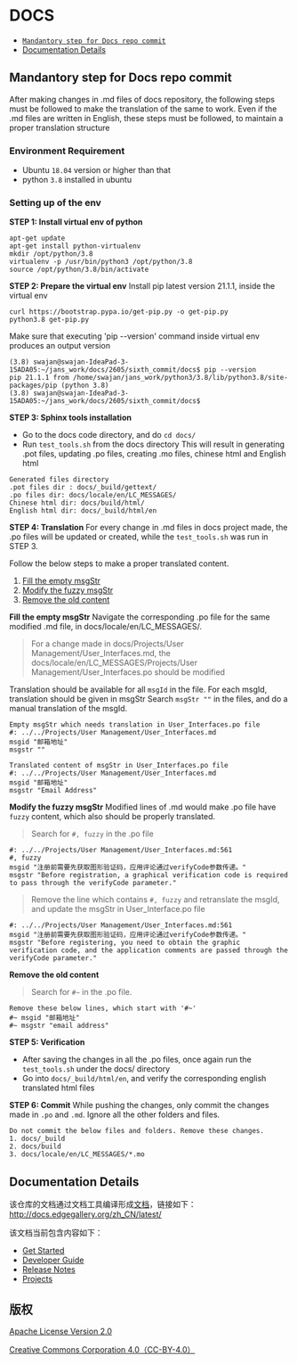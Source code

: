 # DOCS

- [`Mandantory step for Docs repo commit`](#Steps-to-Commit-in-the-Project)
- [Documentation Details](#Documentation-Details)

## Mandantory step for Docs repo commit
After making changes in .md files of docs repository, the following steps must be followed to make the translation of the same to work. Even if the .md files are written in English, these steps must be followed, to maintain a proper translation structure

### Environment Requirement

- Ubuntu `18.04` version or higher than that
- python `3.8` installed in ubuntu

### Setting up of the env

**STEP 1: Install virtual env of python**
```
apt-get update
apt-get install python-virtualenv
mkdir /opt/python/3.8 
virtualenv -p /usr/bin/python3 /opt/python/3.8
source /opt/python/3.8/bin/activate
```

**STEP 2: Prepare the virtual env**
Install pip latest version 21.1.1, inside the virtual env
```
curl https://bootstrap.pypa.io/get-pip.py -o get-pip.py
python3.8 get-pip.py
```
Make sure that executing 'pip --version' command inside virtual env produces an output version
```
(3.8) swajan@swajan-IdeaPad-3-15ADA05:~/jans_work/docs/2605/sixth_commit/docs$ pip --version
pip 21.1.1 from /home/swajan/jans_work/python3/3.8/lib/python3.8/site-packages/pip (python 3.8)
(3.8) swajan@swajan-IdeaPad-3-15ADA05:~/jans_work/docs/2605/sixth_commit/docs$ 
```

**STEP 3: Sphinx tools installation**
- Go to the docs code directory, and do `cd docs/`
- Run `test_tools.sh` from the docs directory
This will result in generating .pot files, updating .po files, creating .mo files, chinese html and English html
```
Generated files directory
.pot files dir : docs/_build/gettext/
.po files dir: docs/locale/en/LC_MESSAGES/
Chinese html dir: docs/build/html/
English html dir: docs/_build/html/en
```

**STEP 4: Translation**
For every change in .md files in docs project made, the .po files will be updated or created, while the `test_tools.sh` was run in STEP 3. 

Follow the below steps to make a proper translated content.
1. [Fill the empty msgStr](#Fill-the-empty-msgStr)
2. [Modify the fuzzy msgStr](#Modify-the-fuzzy-msgStr)
3. [Remove the old content](#Remove-the-old-content)

**Fill the empty msgStr**
Navigate the corresponding .po file for the same modified .md file, in docs/locale/en/LC_MESSAGES/.
> For a change made in docs/Projects/User Management/User_Interfaces.md, the docs/locale/en/LC_MESSAGES/Projects/User Management/User_Interfaces.po should be modified

Translation should be available for all `msgId` in the file. For each msgId, translation should be given in msgStr
Search `msgStr ""` in the files, and do a manual translation of the msgId. 
```
Empty msgStr which needs translation in User_Interfaces.po file
#: ../../Projects/User Management/User_Interfaces.md
msgid "邮箱地址"
msgstr ""
```
```
Translated content of msgStr in User_Interfaces.po file
#: ../../Projects/User Management/User_Interfaces.md
msgid "邮箱地址"
msgstr "Email Address"
```
**Modify the fuzzy msgStr**
Modified lines of .md would make .po file have `fuzzy` content, which also should be properly translated.
> Search for `#, fuzzy` in the .po file
```
#: ../../Projects/User Management/User_Interfaces.md:561
#, fuzzy
msgid "注册前需要先获取图形验证码，应用评论通过verifyCode参数传递。"
msgstr "Before registration, a graphical verification code is required to pass through the verifyCode parameter."
```
> Remove the line which contains `#, fuzzy` and retranslate the msgId, and update the msgStr in User_Interface.po file
```
#: ../../Projects/User Management/User_Interfaces.md:561
msgid "注册前需要先获取图形验证码，应用评论通过verifyCode参数传递。"
msgstr "Before registering, you need to obtain the graphic verification code, and the application comments are passed through the verifyCode parameter."
```
**Remove the old content**
> Search for `#~` in the .po file.
```
Remove these below lines, which start with '#~'
#~ msgid "邮箱地址"
#~ msgstr "email address"
```
**STEP 5: Verification**
- After saving the changes in all the .po files, once again run the `test_tools.sh` under the docs/ directory
- Go into `docs/_build/html/en`, and verify the corresponding english translated html files

**STEP 6: Commit**
While pushing the changes, only commit the changes made in `.po` and `.md`. Ignore all the other folders and files.
```
Do not commit the below files and folders. Remove these changes.
1. docs/_build
2. docs/build
3. docs/locale/en/LC_MESSAGES/*.mo
```
## Documentation Details
该仓库的文档通过文档工具编译形成[文档](http://docs.edgegallery.org/zh_CN/latest/)，链接如下：http://docs.edgegallery.org/zh_CN/latest/

该文档当前包含内容如下：

- [Get Started](https://gitee.com/edgegallery/docs/blob/master/Get%20Started/Start%20from%20A%20Demo%20on%20EdgeGallery.md)
- [Developer Guide](https://gitee.com/edgegallery/docs/tree/master/Developer%20Guide)
- [Release Notes](https://gitee.com/edgegallery/docs/blob/master/Release%20Notes/EdgeGallery_RN_zh.md)
- [Projects](https://gitee.com/edgegallery/docs/tree/master/Projects)

## 版权
[Apache License Version 2.0](https://gitee.com/edgegallery/docs/blob/master/license)

[Creative Commons Corporation 4.0（CC-BY-4.0）](https://gitee.com/edgegallery/docs/blob/master/license-cc-by-4.0)
